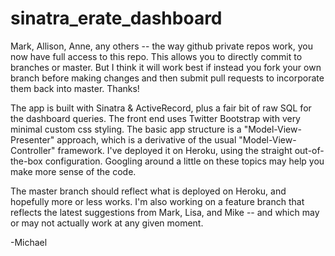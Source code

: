 sinatra_erate_dashboard
=======================

Mark, Allison, Anne, any others -- the way github private repos work, you now have full access to this repo. This allows you to directly commit to branches or master.  But I think it will work best if instead you fork your own branch before making changes and then submit pull requests to incorporate them back into master.  Thanks!

The app is built with Sinatra & ActiveRecord, plus a fair bit of raw SQL for the dashboard queries.  The front end uses Twitter Bootstrap with very minimal custom css styling.  The basic app structure is a "Model-View-Presenter" approach, which is a derivative of the usual "Model-View-Controller" framework.  I've deployed it on Heroku, using the straight out-of-the-box configuration.  Googling around a little on these topics may help you make more sense of the code.

The master branch should reflect what is deployed on Heroku, and hopefully more or less works.  I'm also working on a feature branch that reflects the latest suggestions from Mark, Lisa, and Mike -- and which may or may not actually work at any given moment.

  -Michael
